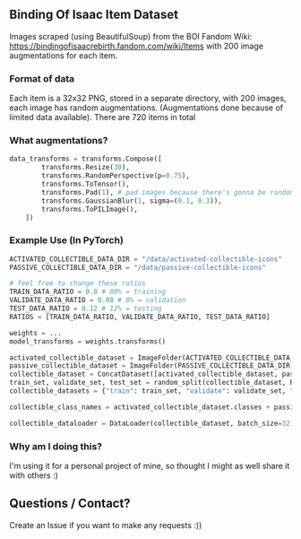 ## Binding Of Isaac Item Dataset
Images scraped (using BeautifulSoup) from the BOI Fandom Wiki: https://bindingofisaacrebirth.fandom.com/wiki/Items with 200 image augmentations for each item.

### Format of data
Each item is a 32x32 PNG, stored in a separate directory, with 200 images, each image has random augmentations. (Augmentations done because of limited data available).
There are 720 items in total

### What augmentations?
```python
data_transforms = transforms.Compose([
        transforms.Resize(30), 
        transforms.RandomPerspective(p=0.75), 
        transforms.ToTensor(),
        transforms.Pad(1), # pad images because there's gonna be random pixels around the item (unlikely to be by itself)
        transforms.GaussianBlur(1, sigma=(0.1, 0.3)),
        transforms.ToPILImage(),
    ])
```

### Example Use (In PyTorch)
```python
ACTIVATED_COLLECTIBLE_DATA_DIR = "/data/activated-collectible-icons"
PASSIVE_COLLECTIBLE_DATA_DIR = "/data/passive-collectible-icons"

# feel free to change these ratios
TRAIN_DATA_RATIO = 0.8 # 80% = training
VALIDATE_DATA_RATIO = 0.08 # 8% = validation
TEST_DATA_RATIO = 0.12 # 12% = testing
RATIOS = [TRAIN_DATA_RATIO, VALIDATE_DATA_RATIO, TEST_DATA_RATIO]

weights = ...
model_transforms = weights.transforms() 

activated_collectible_dataset = ImageFolder(ACTIVATED_COLLECTIBLE_DATA_DIR, model_transforms)
passive_collectible_dataset = ImageFolder(PASSIVE_COLLECTIBLE_DATA_DIR, model_transforms)
collectible_dataset = ConcatDataset([activated_collectible_dataset, passive_collectible_dataset]) # we're only training a single model, so combine datasets
train_set, validate_set, test_set = random_split(collectible_dataset, RATIOS)
collectible_datasets = {"train": train_set, "validate": validate_set, "test": test_set}

collectible_class_names = activated_collectible_dataset.classes + passive_collectible_dataset.classes

collectible_dataloader = DataLoader(collectible_dataset, batch_size=32, shuffle=True)
```


### Why am I doing this?
I'm using it for a personal project of mine, so thought I might as well share it with others :)

## Questions / Contact?
Create an Issue if you want to make any requests :))
